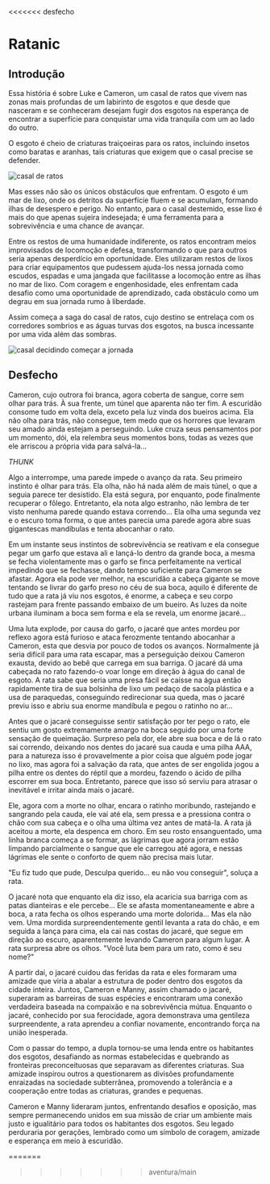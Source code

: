 
  <<<<<<< desfecho
  # Ratanic

  ## Introdução

  Essa história é sobre Luke e Cameron, um casal de ratos que vivem nas zonas mais profundas de um labirinto de esgotos e que desde que nasceram
  e se conheceram desejam fugir dos esgotos na esperança de encontrar a superfície para conquistar uma vida tranquila com um ao lado do outro.

  O esgoto é cheio de criaturas traiçoeiras para os ratos, incluindo insetos como baratas e aranhas, tais criaturas que exigem que
  o casal precise se defender.

  ![casal de ratos](https://media.giphy.com/media/v1.Y2lkPTc5MGI3NjExb21mNWhvbTZuMmFkOHppYms4NHNhenlpNm94cHN4eTFwb2M4Y2Z5eiZlcD12MV9pbnRlcm5hbF9naWZfYnlfaWQmY3Q9Zw/3o7bu2XqVEpK5AYf8k/giphy.gif)

  Mas esses não são os únicos obstáculos que enfrentam. O esgoto é um mar de lixo, onde os detritos da superfície fluem e se acumulam, formando ilhas de desespero e perigo. No entanto, para o casal destemido, esse lixo é mais do que apenas sujeira indesejada; é uma ferramenta para a sobrevivência e uma chance de avançar.

  Entre os restos de uma humanidade indiferente, os ratos encontram meios improvisados de locomoção e defesa, transformando o que para outros seria apenas desperdício em oportunidade. Eles utilizaram restos de lixos para criar equipamentos que pudessem ajuda-los nessa jornada como escudos, espadas e uma jangada que facilitasse a locomoção entre as ilhas no mar de lixo. Com coragem e engenhosidade, eles enfrentam cada desafio como uma oportunidade de aprendizado, cada obstáculo como um degrau em sua jornada rumo à liberdade.

  Assim começa a saga do casal de ratos, cujo destino se entrelaça com os corredores sombrios e as águas turvas dos esgotos, na busca incessante por uma vida além das sombras.

  ![casal decidindo começar a jornada ](https://media.giphy.com/media/v1.Y2lkPTc5MGI3NjExMDMxejBpdXhsbG5sMzR5YmQ3bHc2eGtncnQwNXVxdHRzZHU3aWs2biZlcD12MV9pbnRlcm5hbF9naWZfYnlfaWQmY3Q9Zw/3o7ZeI35wIOKq9vMe4/giphy.gif)

  ## Desfecho

  Cameron, cujo outrora foi branca, agora coberta de sangue, corre sem olhar para trás. À sua frente, um túnel que aparenta não ter fim. A escuridão consome tudo em volta dela, exceto pela luz vinda dos bueiros acima. Ela não olha para trás, não consegue, tem medo que os horrores que levaram seu amado ainda estejam a perseguindo. Luke cruza seus pensamentos por um momento, dói, ela relembra seus momentos bons, todas as vezes que ele arriscou a própria vida para salvá-la...

  *THUNK*

  Algo a interrompe, uma parede impede o avanço da rata. Seu primeiro instinto é olhar para trás. Ela olha, não há nada além de mais túnel, o que a seguia parece ter desistido. Ela está segura, por enquanto, pode finalmente recuperar o fôlego. Entretanto, ela nota algo estranho, não lembra de ter visto nenhuma parede quando estava correndo... Ela olha uma segunda vez e o escuro toma forma, o que antes parecia uma parede agora abre suas gigantescas mandíbulas e tenta abocanhar o rato.

  Em um instante seus instintos de sobrevivência se reativam e ela consegue pegar um garfo que estava ali e lançá-lo dentro da grande boca, a mesma se fecha violentamente mas o garfo se finca perfeitamente na vertical impedindo que se fechasse, dando tempo suficiente para Cameron se afastar. Agora ela pode ver melhor, na escuridão a cabeça gigante se move tentando se livrar do garfo preso no céu de sua boca, aquilo é diferente de tudo que a rata já viu nos esgotos, é enorme, a cabeça e seu corpo rastejam para frente passando embaixo de um bueiro. As luzes da noite urbana iluminam a boca sem forma e ela se revela, um enorme jacaré...

  Uma luta explode, por causa do garfo, o jacaré que antes mordeu por reflexo agora está furioso e ataca ferozmente tentando abocanhar a Cameron, esta que desvia por pouco de todos os avanços. Normalmente já seria difícil para uma rata escapar, mas a perseguição deixou Cameron exausta, devido ao bebê que carrega em sua barriga. O jacaré dá uma cabeçada no rato fazendo-o voar longe em direção à água do canal de esgoto. A rata sabe que seria uma presa fácil se caísse na água então rapidamente tira de sua bolsinha de lixo um pedaço de sacola plástica e a usa de paraquedas, conseguindo redirecionar sua queda, mas o jacaré previu isso e abriu sua enorme mandíbula e pegou o ratinho no ar...

  Antes que o jacaré conseguisse sentir satisfação por ter pego o rato, ele sentiu um gosto extremamente amargo na boca seguido por uma forte sensação de queimação. Surpreso pela dor, ele abre sua boca e de lá o rato sai correndo, deixando nos dentes do jacaré sua cauda e uma pilha AAA, para a natureza isso é provavelmente a pior coisa que alguém pode jogar no lixo, mas agora foi a salvação da rata, que antes de ser engolida jogou a pilha entre os dentes do réptil que a mordeu, fazendo o ácido de pilha escorrer em sua boca. Entretanto, parece que isso só serviu para atrasar o inevitável e irritar ainda mais o jacaré.

  Ele, agora com a morte no olhar, encara o ratinho moribundo, rastejando e sangrando pela cauda, ele vai até ela, sem pressa e a pressiona contra o chão com sua cabeça e o olha uma última vez antes de matá-la. A rata já aceitou a morte, ela despenca em choro. Em seu rosto ensanguentado, uma linha branca começa a se formar, as lágrimas que agora jorram estão limpando parcialmente o sangue que ele carregou até agora, e nessas lágrimas ele sente o conforto de quem não precisa mais lutar.

  "Eu fiz tudo que pude, Desculpa querido... eu não vou conseguir", soluça a rata.

  O jacaré nota que enquanto ela diz isso, ela acaricia sua barriga com as patas dianteiras e ele percebe... Ele se afasta momentaneamente e abre a boca, a rata fecha os olhos esperando uma morte dolorida... Mas ela não vem. Uma mordida surpreendentemente gentil levanta a rata do chão, e em seguida a lança para cima, ela cai nas costas do jacaré, que segue em direção ao escuro, aparentemente levando Cameron para algum lugar. A rata surpresa abre os olhos. "Você luta bem para um rato, como é seu nome?"

  A partir daí, o jacaré cuidou das feridas da rata e eles formaram uma amizade que viria a abalar a estrutura de poder dentro dos esgotos da cidade inteira. Juntos, Cameron e Manny, assim chamado o jacaré, superaram as barreiras de suas espécies e encontraram uma conexão verdadeira baseada na compaixão e na sobrevivência mútua. Enquanto o jacaré, conhecido por sua ferocidade, agora demonstrava uma gentileza surpreendente, a rata aprendeu a confiar novamente, encontrando força na união inesperada.

  Com o passar do tempo, a dupla tornou-se uma lenda entre os habitantes dos esgotos, desafiando as normas estabelecidas e quebrando as fronteiras preconceituosas que separavam as diferentes criaturas. Sua amizade inspirou outros a questionarem as divisões profundamente enraizadas na sociedade subterrânea, promovendo a tolerância e a cooperação entre todas as criaturas, grandes e pequenas.

  Cameron e Manny lideraram juntos, enfrentando desafios e oposição, mas sempre permanecendo unidos em sua missão de criar um ambiente mais justo e igualitário para todos os habitantes dos esgotos. Seu legado perduraria por gerações, lembrado como um símbolo de coragem, amizade e esperança em meio à escuridão.

  =======
  >>>>>>> aventura/main
